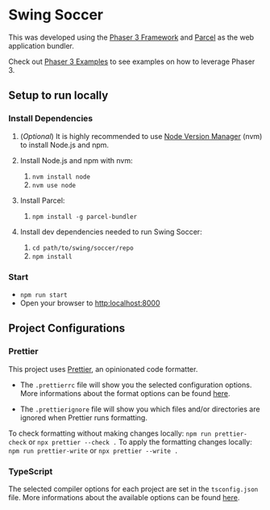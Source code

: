 # Swing Soccer

This was developed using the [Phaser 3 Framework](https://phaser.io/phaser3) and [Parcel](https://parceljs.org/) as the web application bundler.

Check out [Phaser 3 Examples](https://github.com/photonstorm/phaser3-examples) to see examples on how to leverage Phaser 3.

## Setup to run locally

### Install Dependencies

1. (_Optional_) It is highly recommended to use [Node Version Manager](https://github.com/nvm-sh/nvm) (nvm) to install Node.js and npm.

2. Install Node.js and npm with nvm:

   1. `nvm install node`
   2. `nvm use node`

3. Install Parcel:

   1. `npm install -g parcel-bundler`

4. Install dev dependencies needed to run Swing Soccer:
   1. `cd path/to/swing/soccer/repo`
   2. `npm install`

### Start

- `npm run start`
- Open your browser to [http:localhost:8000](http:localhost:8000)

## Project Configurations

### Prettier

This project uses [Prettier](https://github.com/prettier/prettier), an opinionated code formatter.

- The `.prettierrc` file will show you the selected configuration options.
More informations about the format options can be found [here](https://prettier.io/docs/en/options.html).

- The `.prettierignore` file will show you which files and/or directories are ignored when Prettier runs formatting.

To check formatting without making changes locally: `npm run prettier-check` or `npx prettier --check .`
To apply the formatting changes locally: `npm run prettier-write` or `npx prettier --write .`

### TypeScript

The selected compiler options for each project are set in the `tsconfig.json` file.
More informations about the available options can be found [here](https://www.typescriptlang.org/tsconfig).
